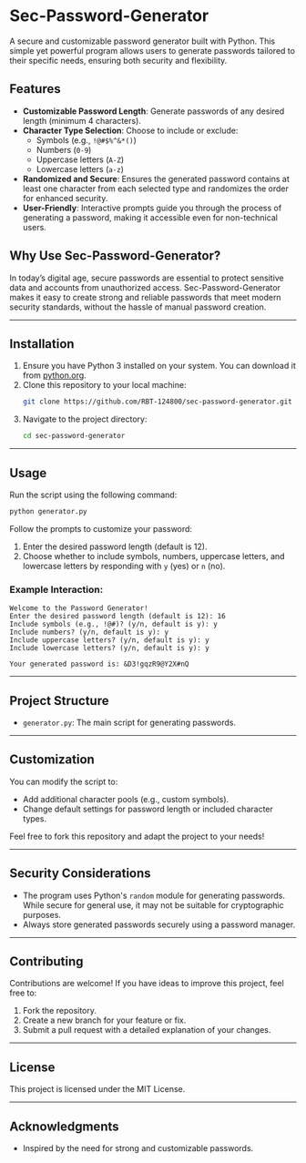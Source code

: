 # Sec-Password-Generator

A secure and customizable password generator built with Python. This simple yet powerful program allows users to generate passwords tailored to their specific needs, ensuring both security and flexibility.

## Features

- **Customizable Password Length**: Generate passwords of any desired length (minimum 4 characters).
- **Character Type Selection**: Choose to include or exclude:
  - Symbols (e.g., `!@#$%^&*()`)
  - Numbers (`0-9`)
  - Uppercase letters (`A-Z`)
  - Lowercase letters (`a-z`)
- **Randomized and Secure**: Ensures the generated password contains at least one character from each selected type and randomizes the order for enhanced security.
- **User-Friendly**: Interactive prompts guide you through the process of generating a password, making it accessible even for non-technical users.

## Why Use Sec-Password-Generator?

In today’s digital age, secure passwords are essential to protect sensitive data and accounts from unauthorized access. Sec-Password-Generator makes it easy to create strong and reliable passwords that meet modern security standards, without the hassle of manual password creation.

---

## Installation

1. Ensure you have Python 3 installed on your system. You can download it from [python.org](https://www.python.org/).
2. Clone this repository to your local machine:
   ```bash
   git clone https://github.com/RBT-124800/sec-password-generator.git
   ```
3. Navigate to the project directory:
   ```bash
   cd sec-password-generator
   ```

---

## Usage

Run the script using the following command:
```bash
python generator.py
```

Follow the prompts to customize your password:
1. Enter the desired password length (default is 12).
2. Choose whether to include symbols, numbers, uppercase letters, and lowercase letters by responding with `y` (yes) or `n` (no).

### Example Interaction:
```
Welcome to the Password Generator!
Enter the desired password length (default is 12): 16
Include symbols (e.g., !@#)? (y/n, default is y): y
Include numbers? (y/n, default is y): y
Include uppercase letters? (y/n, default is y): y
Include lowercase letters? (y/n, default is y): y

Your generated password is: &D3!gqzR9@Y2X#nQ
```

---

## Project Structure

- `generator.py`: The main script for generating passwords.

---

## Customization

You can modify the script to:
- Add additional character pools (e.g., custom symbols).
- Change default settings for password length or included character types.

Feel free to fork this repository and adapt the project to your needs!

---

## Security Considerations

- The program uses Python's `random` module for generating passwords. While secure for general use, it may not be suitable for cryptographic purposes.
- Always store generated passwords securely using a password manager.

---

## Contributing

Contributions are welcome! If you have ideas to improve this project, feel free to:
1. Fork the repository.
2. Create a new branch for your feature or fix.
3. Submit a pull request with a detailed explanation of your changes.

---

## License

This project is licensed under the MIT License.

---

## Acknowledgments

- Inspired by the need for strong and customizable passwords.
